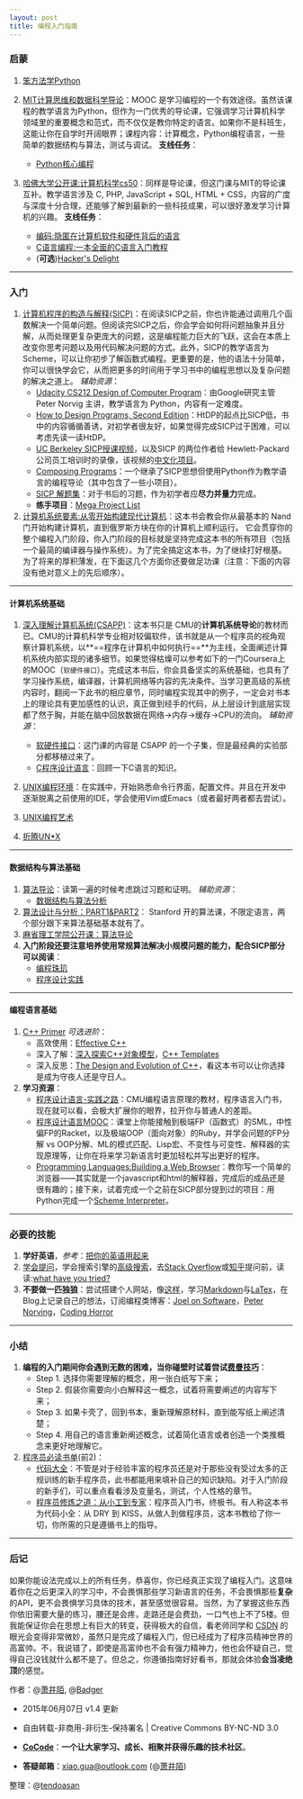 ```yaml
---
layout: post
title: 编程入门指南
---
```


### 启蒙
1. [笨方法学Python](http://learnpythonthehardway.org/book/)
2. [MIT计算思维和数据科学导论](http://www.xuetangx.com/courses/MITx/6_00_2x/2014_T2/about)：MOOC 是学习编程的一个有效途径。虽然该课程的教学语言为Python，但作为一门优秀的导论课，它强调学习计算机科学领域里的重要概念和范式，而不仅仅是教你特定的语言。如果你不是科班生，这能让你在自学时开阔眼界；课程内容：计算概念，Python编程语言，一些简单的数据结构与算法，测试与调试。
**支线任务**：
	- [Python核心编程](https://book.douban.com/subject/3112503/)

3. [哈佛大学公开课:计算机科学cs50](http://open.163.com/special/opencourse/cs50.html)：同样是导论课，但这门课与MIT的导论课互补。教学语言涉及 C, PHP,  JavaScript + SQL, HTML + CSS，内容的广度与深度十分合理，还能够了解到最新的一些科技成果，可以很好激发学习计算机的兴趣。
**支线任务**：
	- [编码:隐匿在计算机软件和硬件背后的语言](https://book.douban.com/subject/4822685/)
	- [C语言编程:一本全面的C语言入门教程](https://book.douban.com/subject/1786294/)
	- (**可选**)[Hacker's Delight](https://book.douban.com/subject/1784887/)

---

### 入门
1. [计算机程序的构造与解释(SICP)](https://mitpress.mit.edu/sicp/full-text/book/book.html)：在阅读SICP之前，你也许能通过调用几个函数解决一个简单问题。但阅读完SICP之后，你会学会如何将问题抽象并且分解，从而处理更复杂更庞大的问题，这是编程能力巨大的飞跃，这会在本质上改变你思考问题以及用代码解决问题的方式。此外，SICP的教学语言为 Scheme，可以让你初步了解函数式编程。更重要的是，他的语法十分简单，你可以很快学会它，从而把更多的时间用于学习书中的编程思想以及复杂问题的解决之道上。
	*辅助资源*：
	- [Udacity CS212 Design of Computer Program](https://www.udacity.com/course/design-of-computer-programs--cs212)：由Google研究主管Peter Norvig 主讲，教学语言为 Python，内容有一定难度。
	- [How to Design Programs, Second Edition](http://www.ccs.neu.edu/home/matthias/HtDP2e/Draft/index.html)：HtDP的起点比SICP低，书中的内容循循善诱，对初学者很友好，如果觉得完成SICP过于困难，可以考虑先读一读HtDP。
	- [UC Berkeley SICP授课视频](http://webcast.berkeley.edu/playlist#c,d,Computer_Science,EC3E89002AA9B9879E)，以及SICP 的两位作者给 Hewlett-Packard 公司员工培训时的录像，该视频的[中文化项目](https://github.com/DeathKing/Learning-SICP/)。
	- [Composing Programs](http://composingprograms.com/)：一个继承了SICP思想但使用Python作为教学语言的编程导论（其中包含了一些小项目）。
	- [SICP 解题集](http://sicp.readthedocs.org/en/latest/index.html)：对于书后的习题，作为初学者应**尽力并量力**完成。
	- **练手项目**：[Mega Project List](https://github.com/karan/Projects/)
2. [计算机系统要素:从零开始构建现代计算机](https://book.douban.com/subject/1998341/)：这本书会教会你从最基本的 Nand 门开始构建计算机，直到俄罗斯方块在你的计算机上顺利运行。 它会贯穿你的整个编程入门阶段，你入门阶段的目标就是坚持完成这本书的所有项目（包括一个最简的编译器与操作系统）。为了完全搞定这本书，为了继续打好根基。为了将来的厚积薄发，在下面这几个方面你还要做足功课（注意：下面的内容没有绝对意义上的先后顺序）。

---

#### 计算机系统基础
1. [深入理解计算机系统(CSAPP)](https://book.douban.com/subject/5333562/)：这本书只是 CMU的**计算机系统导论**的教材而已。CMU的计算机科学专业相对较偏软件，该书就是从一个程序员的视角观察计算机系统，以**==程序在计算机中如何执行==**为主线，全面阐述计算机系统内部实现的诸多细节。如果觉得枯燥可以参考如下的一门Coursera上的MOOC（`软硬件接口`）。完成这本书后，你会具备坚实的系统基础，也具有了学习操作系统，编译器，计算机网络等内容的先决条件。当学习更高级的系统内容时，翻阅一下此书的相应章节，同时编程实现其中的例子，一定会对书本上的理论具有更加感性的认识，真正做到经手的代码，从上层设计到底层实现都了然于胸，并能在脑中回放数据在网络->内存->缓存->CPU的流向。
	*辅助资源*：
	- [软硬件接口](https://www.coursera.org/course/hwswinterface)：这门课的内容是 CSAPP 的一个子集，但是最经典的实验部分都移植过来了。
	- [C程序设计语言](https://book.douban.com/subject/1139336/)：回顾一下C语言的知识。

2. [UNIX编程环境](https://book.douban.com/subject/1033144/)：在实践中，开始熟悉命令行界面，配置文件。并且在开发中逐渐脱离之前使用的IDE，学会使用Vim或Emacs（或者最好两者都去尝试）。
3. [UNIX编程艺术](https://book.douban.com/subject/1467587/)
4. [折腾UN*X](http://heather.cs.ucdavis.edu/~matloff/unix.html)

---

#### 数据结构与算法基础
1. [算法导论](https://book.douban.com/subject/1885170/)：读第一遍的时候考虑跳过习题和证明。
	*辅助资源*：
	- [数据结构与算法分析](https://book.douban.com/subject/1139426/)
2. [算法设计与分析：PART1&PART2](https://www.coursera.org/course/algo)： Stanford 开的算法课，不限定语言，两个部分跟下来算法基础基本就有了。
3. [麻省理工学院公开课：算法导论](http://open.163.com/special/opencourse/algorithms.html)
4. **入门阶段还要注意培养使用常规算法解决小规模问题的能力，配合SICP部分可以阅读**：
	- [编程珠玑](https://book.douban.com/subject/3227098/)
	- [程序设计实践](https://book.douban.com/subject/1173548/)

---

#### 编程语言基础
1. [C++ Primer](https://book.douban.com/subject/25708312/)
	*可选进阶*：
	- 高效使用：[Effective C++](https://book.douban.com/subject/1842426/)
	- 深入了解：[深入探索C++对象模型](https://book.douban.com/subject/1091086/)，[C++ Templates](https://book.douban.com/subject/2378124/)
	- 深入反思：[The Design and Evolution of C++](https://book.douban.com/subject/1456860/)，看这本书可以让你选择是成为守夜人还是守日人。
2. **学习资源**：
	- [程序设计语言-实践之路](https://book.douban.com/subject/2152385/)：CMU编程语言原理的教材，程序语言入门书，现在就可以看，会极大扩展你的眼界，拉开你与普通人的差距。
	- [程序设计语言MOOC](https://www.coursera.org/course/proglang)：课堂上你能接触到极端FP（函数式）的SML，中性偏FP的Racket，以及极端OOP（面向对象）的Ruby，并学会问题的FP分解 vs OOP分解、ML的模式匹配、Lisp宏、不变性与可变性、解释器的实现原理等，让你在将来学习新语言时更加轻松并写出更好的程序。
	- [Programming Languages:Building a Web Browser](https://www.udacity.com/course/programming-languages--cs262)：教你写一个简单的浏览器——其实就是一个javascript和html的解释器，完成后的成品还是很有趣的；接下来，试着完成一个之前在SICP部分提到过的项目：用Python完成一个[Scheme Interpreter](http://inst.eecs.berkeley.edu/~cs61a/fa13/proj/scheme/scheme.html)。

---

### 必要的技能
1. **学好英语**，*参考*：[把你的英语用起来](https://book.douban.com/subject/3748247/)
2. [学会提问](https://book.douban.com/subject/1504957/)，学会搜索引擎的[高级搜索](https://support.google.com/websearch/answer/35890?hl=zh-Hans)，去[Stack Overflow](http://stackoverflow.com/)或[知乎](https://www.zhihu.com/)提问前，读读:[what have you tried?](http://mattgemmell.com/what-have-you-tried/)
3. **不要做一匹独狼**：尝试搭建个人网站，像[这样](http://ezyang.com/)，学习[Markdown](https://zh.wikipedia.org/wiki/Markdown)与[LaTex](https://zh.wikipedia.org/wiki/LaTeX)，在Blog上记录自己的想法，订阅编程类博客：[Joel on Software](http://www.joelonsoftware.com/)，[Peter Norving](http://www.norvig.com/index.html)，[Coding Horror](http://blog.codinghorror.com/)

-------

### 小结
1. **编程的入门期间你会遇到无数的困难，当你碰壁时试着尝试[费曼技巧](https://www.quora.com/How-can-you-learn-faster/answer/Acaz-Pereira)**：
	- Step 1. 选择你需要理解的概念，用一张白纸写下来；
	- Step 2. 假装你需要向小白解释这一概念，试着将需要阐述的内容写下来；
	- Step 3. 如果卡壳了，回到书本，重新理解原材料，直到能写纸上阐述清楚；
	- Step 4. 用自己的语言重新阐述概念，试着简化语言或者创造一个类推概念来更好地理解它。
2. [程序员必读书单](http://stackoverflow.com/questions/1711/what-is-the-single-most-influential-book-every-programmer-should-read)(前2)：
	- [代码大全](https://book.douban.com/subject/1477390/?i=0)：不管是对于经验丰富的程序员还是对于那些没有受过太多的正规训练的新手程序员，此书都能用来填补自己的知识缺陷。对于入门阶段的新手们，可以重点看看涉及变量名，测试，个人性格的章节。
	- [程序员修炼之道：从小工到专家](https://book.douban.com/subject/1152111/)：程序员入门书，终极书。有人称这本书为代码小全：从 DRY 到 KISS，从做人到做程序员，这本书教给了你一切，你所需的只是遵循书上的指导。

---

### 后记
如果你能设法完成以上的所有任务，恭喜你，你已经真正实现了编程入门。这意味着你在之后更深入的学习中，不会畏惧那些学习新语言的任务，不会畏惧那些**复杂**的API，更不会畏惧学习具体的技术，甚至感觉很容易。当然，为了掌握这些东西你依旧需要大量的练习，腰还是会疼，走路还是会费劲，一口气也上不了5楼。但我能保证你会在思想上有巨大的转变，获得极大的自信，看老师同学和 [CSDN](http://www.csdn.net/) 的眼光会变得非常微妙，虽然只是完成了编程入门，但已经成为了程序员精神世界的高富帅。不，我说错了，即使是高富帅也不会有强力精神力，他也会怀疑自己，觉得自己没钱就什么都不是了。但总之，你遵循指南好好看书，那就会体验**会当凌绝顶**的感觉。

作者：@[萧井陌](https://www.zhihu.com/people/xiao-jing-mo), @[Badger](https://www.zhihu.com/people/badger23)

- 2015年06月07日 v1.4 更新

- 自由转载-非商用-非衍生-保持署名 | Creative Commons BY-NC-ND 3.0

- **[CoCode](http://cocode.cc/)**：**一个让大家学习、成长、相聚并获得乐趣的技术社区**。

- **答疑邮箱**：xiao.gua@outlook.com  (@[萧井陌](https://www.zhihu.com/people/xiao-jing-mo))

整理：@[tendoasan](https://github.com/tendoasan)
